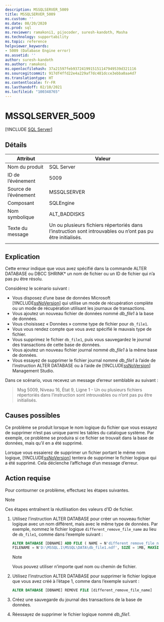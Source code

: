 ```yaml
---
description: MSSQLSERVER_5009
title: MSSQLSERVER_5009
ms.custom: ''
ms.date: 08/20/2020
ms.prod: sql
ms.reviewer: ramakoni1, pijocoder, suresh-kandoth, Masha
ms.technology: supportability
ms.topic: reference
helpviewer_keywords:
- 5009 (Database Engine error)
ms.assetid: ''
author: suresh-kandoth
ms.author: ramakoni
ms.openlocfilehash: 37a21597feb9372419915151147949539d321116
ms.sourcegitcommit: 917df4ffd22e4a229af7dc481dcce3ebba0aa4d7
ms.translationtype: HT
ms.contentlocale: fr-FR
ms.lasthandoff: 02/10/2021
ms.locfileid: "100348765"
---
```

# <a name="mssqlserver_5009"></a>MSSQLSERVER_5009
 [!INCLUDE [SQL Server](../../includes/applies-to-version/sqlserver.md)]

## <a name="details"></a>Détails

|Attribut|Valeur|
|---|---|
|Nom du produit|SQL Server|
|ID de l’événement|5009|
|Source de l’événement|MSSQLSERVER|
|Composant|SQLEngine|
|Nom symbolique|ALT_BADDISKS|
|Texte du message|Un ou plusieurs fichiers répertoriés dans l’instruction sont introuvables ou n’ont pas pu être initialisés.|
||

## <a name="explanation"></a>Explication

Cette erreur indique que vous avez spécifié dans la commande ALTER DATABASE ou DBCC SHRINK* un nom de fichier ou un ID de fichier qui n’a pas pu être résolu.

Considérez le scénario suivant :

- Vous disposez d’une base de données Microsoft [!INCLUDE[ssNoVersion](../../includes/ssnoversion-md.md)] qui utilise un mode de récupération complète ou un mode de récupération utilisant les journaux de transactions.
- Vous ajoutez un nouveau fichier de données nommé *db_file1* à la base de données.
- Vous choisissez « Données » comme type de fichier pour `db_file1`.
- Vous vous rendez compte que vous avez spécifié le mauvais type de fichier.
- Vous supprimez le fichier `db_file1`, puis vous sauvegardez le journal des transactions de cette base de données.
- Vous ajoutez un nouveau fichier journal nommé *db_file1* à la même base de données.
- Vous essayez de supprimer le fichier journal nommé *db_file1* à l’aide de l’instruction ALTER DATABASE ou à l’aide de [!INCLUDE[ssNoVersion](../../includes/ssnoversion-md.md)] Management Studio.

Dans ce scénario, vous recevez un message d’erreur semblable au suivant :

> Msg 5009, Niveau 16, État 9, Ligne 1 - Un ou plusieurs fichiers répertoriés dans l’instruction sont introuvables ou n’ont pas pu être initialisés.

## <a name="possible-causes"></a>Causes possibles

Ce problème se produit lorsque le nom logique du fichier que vous essayez de supprimer n’est pas unique parmi les tables du catalogue système. Par exemple, ce problème se produira si ce fichier se trouvait dans la base de données, mais qu’il en a été supprimé.

Lorsque vous essaierez de supprimer un fichier portant le même nom logique, [!INCLUDE[ssNoVersion](../../includes/ssnoversion-md.md)] tentera de supprimer le fichier logique qui a été supprimé. Cela déclenche l’affichage d’un message d’erreur.

## <a name="user-action"></a>Action requise

Pour contourner ce problème, effectuez les étapes suivantes.

> [!NOTE]
> Ces étapes entraînent la réutilisation des valeurs d’ID de fichier.

1. Utilisez l’instruction ALTER DATABASE pour créer un nouveau fichier logique avec un nom différent, mais avec le même type de données. Par exemple, nommez le fichier logique `different_remove_file_name` au lieu de `db_file1`, comme dans l’exemple suivant :

    ```sql
    ALTER DATABASE [DBNAME] ADD FILE ( NAME = N'different_remove_file_name',
    FILENAME = N'D:\MSSQL.1\MSSQL\DATA\db_file1.ndf', SIZE = 1MB, MAXSIZE = 1MB)
    ```

    > [!NOTE]
    > Vous pouvez utiliser n’importe quel nom ou chemin de fichier.

1. Utilisez l’instruction ALTER DATABASE pour supprimer le fichier logique que vous avez créé à l’étape 1, comme dans l’exemple suivant :

    ```sql
    ALTER DATABASE [DBNAME] REMOVE FILE [different_remove_file_name]
    ```

1. Créez une sauvegarde du journal des transactions de la base de données.
1. Réessayez de supprimer le fichier logique nommé *db_file1*.
